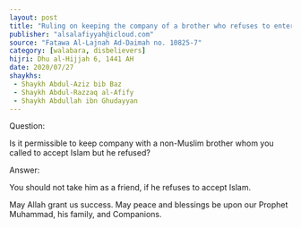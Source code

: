 ```yaml
---
layout: post
title: "Ruling on keeping the company of a brother who refuses to enter Islam"
publisher: "alsalafiyyah@icloud.com"
source: "Fatawa Al-Lajnah Ad-Daimah no. 10825-7"
category: [walabara, disbelievers]
hijri: Dhu al-Hijjah 6, 1441 AH
date: 2020/07/27
shaykhs: 
 - Shaykh Abdul-Aziz bib Baz
 - Shaykh Abdul-Razzaq al-Afify
 - Shaykh Abdullah ibn Ghudayyan
---
```


Question: 

Is it permissible to keep company with a non-Muslim brother whom you called to accept Islam but he refused?

Answer:

You should not take him as a friend, if he refuses to accept Islam.

May Allah grant us success. May peace and blessings be upon our Prophet Muhammad, his family, and Companions.

